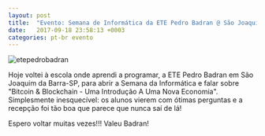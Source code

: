 ```yaml
---
layout: post
title:  "Evento: Semana de Informática da ETE Pedro Badran @ São Joaquim da Barra-SP"
date:   2017-09-18 23:58:13 +0003
categories: pt-br evento
---
```

![etepedrobadran](https://pbs.twimg.com/media/DKDNXUcXUAAmwhp.jpg:large)

Hoje voltei à escola onde aprendi a programar, a ETE Pedro Badran em São Joaquim da Barra-SP, 
para abrir a Semana da Informática e falar sobre "Bitcoin & Blockchain - Uma Introdução 
A Uma Nova Economia". Simplesmente inesquecível: os alunos vierem com ótimas 
perguntas e a recepção foi tão boa que parece que nunca saí de lá! 

Espero voltar muitas vezes!!! Valeu Badran!



